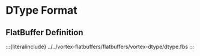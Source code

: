 # DType Format

## FlatBuffer Definition

:::{literalinclude} ../../vortex-flatbuffers/flatbuffers/vortex-dtype/dtype.fbs
:::